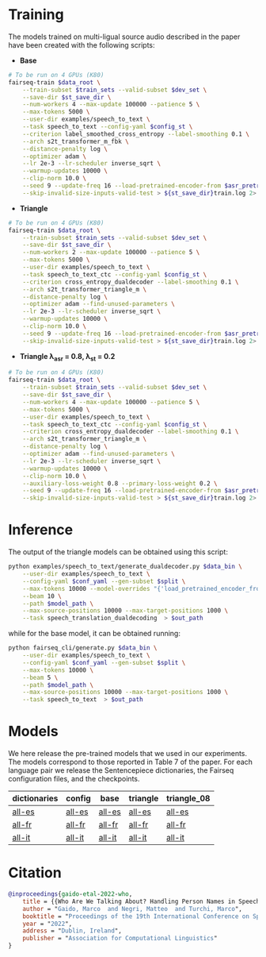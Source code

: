 # Training

The models trained on multi-ligual source audio described in the paper have been created with the following scripts:

 - **Base**

```bash
# To be run on 4 GPUs (K80)
fairseq-train $data_root \
	--train-subset $train_sets --valid-subset $dev_set \
	--save-dir $st_save_dir \
	--num-workers 4 --max-update 100000 --patience 5 \
	--max-tokens 5000 \
	--user-dir examples/speech_to_text \
	--task speech_to_text --config-yaml $config_st \
	--criterion label_smoothed_cross_entropy --label-smoothing 0.1 \
	--arch s2t_transformer_m_fbk \
	--distance-penalty log \
	--optimizer adam \
	--lr 2e-3 --lr-scheduler inverse_sqrt \
	--warmup-updates 10000 \
	--clip-norm 10.0 \
	--seed 9 --update-freq 16 --load-pretrained-encoder-from $asr_pretrained \
	--skip-invalid-size-inputs-valid-test > ${st_save_dir}train.log 2> ${st_save_dir}train.err
```

 - **Triangle**

```bash
# To be run on 4 GPUs (K80)
fairseq-train $data_root \
	--train-subset $train_sets --valid-subset $dev_set \
	--save-dir $st_save_dir \
	--num-workers 2 --max-update 100000 --patience 5 \
	--max-tokens 5000 \
	--user-dir examples/speech_to_text \
	--task speech_to_text_ctc --config-yaml $config_st \
	--criterion cross_entropy_dualdecoder --label-smoothing 0.1 \
	--arch s2t_transformer_triangle_m \
	--distance-penalty log \
	--optimizer adam --find-unused-parameters \
	--lr 2e-3 --lr-scheduler inverse_sqrt \
	--warmup-updates 10000 \
	--clip-norm 10.0 \
	--seed 9 --update-freq 16 --load-pretrained-encoder-from $asr_pretrained \
	--skip-invalid-size-inputs-valid-test > ${st_save_dir}train.log 2> ${st_save_dir}train.err
```

 - **Triangle λ<sub>asr</sub> = 0.8, λ<sub>st</sub> = 0.2**

```bash
# To be run on 4 GPUs (K80)
fairseq-train $data_root \
	--train-subset $train_sets --valid-subset $dev_set \
	--save-dir $st_save_dir \
	--num-workers 4 --max-update 100000 --patience 5 \
	--max-tokens 5000 \
	--user-dir examples/speech_to_text \
	--task speech_to_text_ctc --config-yaml $config_st \
	--criterion cross_entropy_dualdecoder --label-smoothing 0.1 \
	--arch s2t_transformer_triangle_m \
	--distance-penalty log \
	--optimizer adam --find-unused-parameters \
	--lr 2e-3 --lr-scheduler inverse_sqrt \
	--warmup-updates 10000 \
	--clip-norm 10.0 \
	--auxiliary-loss-weight 0.8 --primary-loss-weight 0.2 \
	--seed 9 --update-freq 16 --load-pretrained-encoder-from $asr_pretrained \
	--skip-invalid-size-inputs-valid-test > ${st_save_dir}train.log 2> ${st_save_dir}train.err
```

# Inference

The output of the triangle models can be obtained using this script:

```bash
python examples/speech_to_text/generate_dualdecoder.py $data_bin \
    --user-dir examples/speech_to_text \
    --config-yaml $conf_yaml --gen-subset $split \
    --max-tokens 10000 --model-overrides "{'load_pretrained_encoder_from':None}" \
    --beam 10 \
    --path $model_path \
    --max-source-positions 10000 --max-target-positions 1000 \
    --task speech_translation_dualdecoding  > $out_path
```

while for the base model, it can be obtained running:

```bash
python fairseq_cli/generate.py $data_bin \
    --user-dir examples/speech_to_text \
    --config-yaml $conf_yaml --gen-subset $split \
    --max-tokens 10000 \
    --beam 5 \
    --path $model_path \
    --max-source-positions 10000 --max-target-positions 1000 \
    --task speech_to_text  > $out_path
```

# Models

We here release the pre-trained models that we used in our experiments.
The models correspond to those reported in Table 7 of the paper.
For each language pair we release the Sentencepiece dictionaries,
the Fairseq configuration files, and the checkpoints.


| dictionaries | config | base | triangle | triangle_08 |
|--------------|--------|------|----------|-------------|
|   [all-es](https://drive.google.com/file/d/1sli7_zFY-HbLuLay-odzWuGY6weEO0yD/view?usp=sharing)           |    [all-es](https://drive.google.com/file/d/1esJ6jffRV0iM5WNGGGlnOifBj2CJs0_W/view?usp=sharing)    |    [all-es](https://drive.google.com/file/d/1tlblxSQR01OvPaWJyYAa4QdlEKBksfVa/view?usp=sharing)  |      [all-es](https://drive.google.com/file/d/1bqkBnQ5d-K7Mp4LGhI3NPlbyYO6jEMEE/view?usp=sharing)    |      [all-es](https://drive.google.com/file/d/11-OlUYX2HV1NqkEUCZCfOE1QuL9qxKUH/view?usp=sharing)       |
|   [all-fr](https://drive.google.com/file/d/1-fLa4di9ucOBIzVHBVYWVIY3eM3IEIKe/view?usp=sharing)           |    [all-fr](https://drive.google.com/file/d/1qmMPTm-oxip81c9muyvwiChr9nQE3eIP/view?usp=sharing)    |    [all-fr](https://drive.google.com/file/d/1yI-IozrjILJmIpYFoozYYmmzAE0DGYbk/view?usp=sharing)  |      [all-fr](https://drive.google.com/file/d/1CGrQyAeLhLArqMTfumnSuZ9hzdYcRY8w/view?usp=sharing)    |      [all-fr](https://drive.google.com/file/d/1LJnUMwQhmChfWn-d0f_1QpcEGRK2sEQk/view?usp=sharing)       |
|   [all-it](https://drive.google.com/file/d/1ZSTpDvunl8m0L8ebMjdq4lmZwjaIVhKy/view?usp=sharing)           |    [all-it](https://drive.google.com/file/d/1wvt2cNMyAbtzJPnFqeljdodaaBFGxNaZ/view?usp=sharing)    |    [all-it](https://drive.google.com/file/d/1zO9nd39yqi-76nYLNe0RWxNXLktKbcC8/view?usp=sharing)  |      [all-it](https://drive.google.com/file/d/14HZa2RdPC5Pck2P9Uymrn7DBS4HbOZwI/view?usp=sharing)    |      [all-it](https://drive.google.com/file/d/1DsFHAMrWLly3oTGfvtPArKXd54BwAJYr/view?usp=sharing)       |


# Citation

```bibtex
@inproceedings{gaido-etal-2022-who,
    title = {{Who Are We Talking About? Handling Person Names in Speech Translation}},
    author = "Gaido, Marco  and Negri, Matteo  and Turchi, Marco",
    booktitle = "Proceedings of the 19th International Conference on Spoken Language Translation (IWSLT 2022)",
    year = "2022",
    address = "Dublin, Ireland",
    publisher = "Association for Computational Linguistics"
}
```
